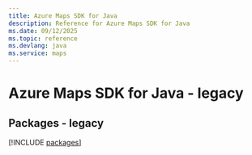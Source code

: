 ```yaml
---
title: Azure Maps SDK for Java
description: Reference for Azure Maps SDK for Java
ms.date: 09/12/2025
ms.topic: reference
ms.devlang: java
ms.service: maps
---
```

# Azure Maps SDK for Java - legacy
## Packages - legacy
[!INCLUDE [packages](maps-index.md)]